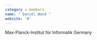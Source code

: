 ```yaml
---
category : members
name: " Daniel Wand " 
website: '#'
---
```

Max-Planck-Institut für Informatik
Germany

